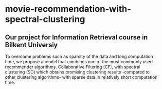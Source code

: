 # movie-recommendation-with-spectral-clustering
## Our project for Information Retrieval course in Bilkent Universiy
To overcome problems such as sparsity of the data and long computation time, we propose a model that combines one of the most commonly used recommender algorithms, Collaborative Filtering (CF), with spectral clustering (SC) which obtains promising clustering results -compared to other clustering algorithms- with sparse data in relatively short computation time.
